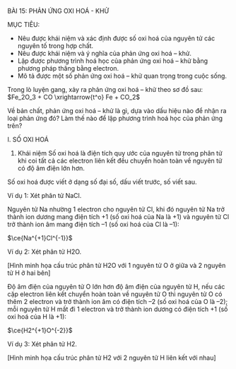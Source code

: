 BÀI 15: PHẢN ỨNG OXI HOÁ - KHỬ

MỤC TIÊU:
- Nêu được khái niệm và xác định được số oxi hoá của nguyên tử các nguyên tố trong hợp chất.
- Nêu được khái niệm và ý nghĩa của phản ứng oxi hoá – khử.
- Lập được phương trình hoá học của phản ứng oxi hoá – khử bằng phương pháp thăng bằng electron.
- Mô tả được một số phản ứng oxi hoá – khử quan trọng trong cuộc sống.

Trong lò luyện gang, xảy ra phản ứng oxi hoá – khử theo sơ đồ sau:
$Fe_2O_3 + CO \xrightarrow{t^o} Fe + CO_2$

Về bản chất, phản ứng oxi hoá – khử là gì, dựa vào dấu hiệu nào để nhận ra loại phản ứng đó?
Làm thế nào để lập phương trình hoá học của phản ứng trên?

I. SỐ OXI HOÁ

1. Khái niệm
Số oxi hoá là điện tích quy ước của nguyên tử trong phân tử khi coi tất cả các electron liên kết đều chuyển hoàn toàn về nguyên tử có độ âm điện lớn hơn.

Số oxi hoá được viết ở dạng số đại số, dấu viết trước, số viết sau.

Ví dụ 1: Xét phân tử NaCl.

Nguyên tử Na nhường 1 electron cho nguyên tử Cl, khi đó nguyên tử Na trở thành ion dương mang điện tích +1 (số oxi hoá của Na là +1) và nguyên tử Cl trở thành ion âm mang điện tích –1 (số oxi hoá của Cl là –1):

$\ce{Na^{+1}Cl^{-1}}$

Ví dụ 2: Xét phân tử H2O.

[Hình minh họa cấu trúc phân tử H2O với 1 nguyên tử O ở giữa và 2 nguyên tử H ở hai bên]

Độ âm điện của nguyên tử O lớn hơn độ âm điện của nguyên tử H, nếu các cặp electron liên kết chuyển hoàn toàn về nguyên tử O thì nguyên tử O có thêm 2 electron và trở thành ion âm có điện tích –2 (số oxi hoá của O là –2); mỗi nguyên tử H mất đi 1 electron và trở thành ion dương có điện tích +1 (số oxi hoá của H là +1):

$\ce{H2^{+1}O^{-2}}$

Ví dụ 3: Xét phân tử H2.

[Hình minh họa cấu trúc phân tử H2 với 2 nguyên tử H liên kết với nhau]